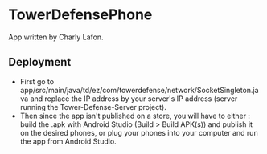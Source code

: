 # TowerDefensePhone

App written by Charly Lafon.

## Deployment

- First go to app/src/main/java/td/ez/com/towerdefense/network/SocketSingleton.java and replace the IP address by your server's IP address (server running the Tower-Defense-Server project). 
- Then since the app isn't published on a store, you will have to either : build the .apk with Android Studio (Build > Build APK(s)) and publish it on the desired phones, or plug your phones into your computer and run the app from Android Studio.

